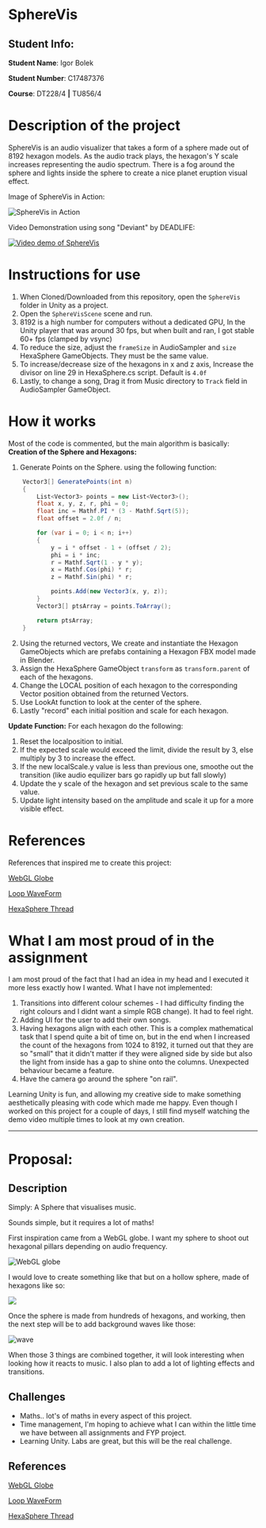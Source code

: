 # SphereVis

## Student Info:
**Student Name**: Igor Bolek

**Student Number**: C17487376

**Course**: DT228/4  **|**  TU856/4

# Description of the project

SphereVis is an audio visualizer that takes a form of a sphere made out of 8192 hexagon models.
As the audio track plays, the hexagon's Y scale increases representing the audio spectrum.
There is a fog around the sphere and lights inside the sphere to create a nice planet eruption visual effect.

Image of SphereVis in Action:

![SphereVis in Action](images/demo.gif)

Video Demonstration using song "Deviant" by DEADLIFE:

[![Video demo of SphereVis](https://img.youtube.com/vi/Bv5cSYdBws8/0.jpg)](https://www.youtube.com/watch?v=Bv5cSYdBws8)

# Instructions for use

1. When Cloned/Downloaded from this repository, open the `SphereVis` folder in Unity as a project.
2. Open the `SphereVisScene` scene and run.
3. 8192 is a high number for computers without a dedicated GPU, In the Unity player that was around 30 fps, but when built and ran, I got stable 60+ fps (clamped by vsync)
4. To reduce the size, adjust the `frameSize` in AudioSampler and `size` HexaSphere GameObjects. They must be the same value.
5. To increase/decrease size of the hexagons in x and z axis, Increase the divisor on line 29 in HexaSphere.cs script. Default is `4.0f`
6. Lastly, to change a song, Drag it from Music directory to `Track` field in AudioSampler GameObject.

# How it works

Most of the code is commented, but the main algorithm is basically:
**Creation of the Sphere and Hexagons:**
1. Generate Points on the Sphere. using the following function:
```C#
    Vector3[] GeneratePoints(int n)
    {
        List<Vector3> points = new List<Vector3>();
        float x, y, z, r, phi = 0;
        float inc = Mathf.PI * (3 - Mathf.Sqrt(5));
        float offset = 2.0f / n;

        for (var i = 0; i < n; i++)
        {
            y = i * offset - 1 + (offset / 2);
            phi = i * inc;
            r = Mathf.Sqrt(1 - y * y);
            x = Mathf.Cos(phi) * r;
            z = Mathf.Sin(phi) * r;

            points.Add(new Vector3(x, y, z));
        }
        Vector3[] ptsArray = points.ToArray();

        return ptsArray;
    }
```
2. Using the returned vectors, We create and instantiate the Hexagon GameObjects which are prefabs containing a Hexagon FBX model made in Blender.
3. Assign the HexaSphere GameObject `transform` as `transform.parent` of each of the hexagons.
4. Change the LOCAL position of each hexagon to the corresponding Vector position obtained from the returned Vectors.
5. Use LookAt function to look at the center of the sphere.
6. Lastly "record" each initial position and scale for each hexagon.

**Update Function:**
For each hexagon do the following:
1. Reset the localposition to initial.
2. If the expected scale would exceed the limit, divide the result by 3, else multiply by 3 to increase the effect.
3. If the new localScale.y value is less than previous one, smoothe out the transition (like audio equilizer bars go rapidly up but fall slowly)
4. Update the y scale of the hexagon and set previous scale to the same value.
5. Update light intensity based on the amplitude and scale it up for a more visible effect.

# References
References that inspired me to create this project:

[WebGL Globe](https://experiments.withgoogle.com/chrome/globe)

[Loop WaveForm](https://www.uberviz.io/viz/loop/)

[HexaSphere Thread](https://forum.unity.com/threads/make-procedural-hexagons-on-a-sphere-is-there-a-tool-voxels-perhaps.330907/)
# What I am most proud of in the assignment
I am most proud of the fact that I had an idea in my head and I executed it more less exactly how I wanted.
What I have not implemented:
1. Transitions into different colour schemes - I had difficulty finding the right colours and I didnt want a simple RGB change). It had to feel right.
2. Adding UI for the user to add their own songs.
3. Having hexagons align with each other. This is a complex mathematical task that I spend quite a bit of time on, but in the end when I increased the count of the hexagons from 1024 to 8192, it turned out that they are so "small" that it didn't matter if they were aligned side by side but also the light from inside has a gap to shine onto the columns. Unexpected behaviour became a feature.
4. Have the camera go around the sphere "on rail".

Learning Unity is fun, and allowing my creative side to make something aesthetically pleasing with code which made me happy. Even though I worked on this project for a couple of days, I still find myself watching the demo video multiple times to look at my own creation.

---

# Proposal:
## Description
Simply: A Sphere that visualises music.

Sounds simple, but it requires a lot of maths! 

First inspiration came from a WebGL globe. I want my sphere to shoot out hexagonal pillars depending on audio frequency. 

![WebGL globe](images/pillars.png)

I would love to create something like that but on a hollow sphere, made of hexagons like so:

![](images/hexasphere.png)

Once the sphere is made from hundreds of hexagons, and working, then the next step will be to add background waves like those:

![wave](images/wave.jpg)

When those 3 things are combined together, it will look interesting when looking how it reacts to music. I also plan to add a lot of lighting effects and transitions.

## Challenges
- Maths.. lot's of maths in every aspect of this project. 
- Time management, I'm hoping to achieve what I can within the little time we have between all assignments and FYP project.
- Learning Unity. Labs are great, but this will be the real challenge.

## References
[WebGL Globe](https://experiments.withgoogle.com/chrome/globe)

[Loop WaveForm](https://www.uberviz.io/viz/loop/)

[HexaSphere Thread](https://forum.unity.com/threads/make-procedural-hexagons-on-a-sphere-is-there-a-tool-voxels-perhaps.330907/)

